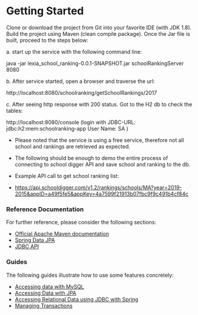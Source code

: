 # Getting Started
Clone or download the project from Git into your favorite IDE (with JDK 1.8).
Build the project using Maven (clean compile package).  Once the Jar file is built, proceed to the steps below:

a. start up the service with the following command line:

java -jar lexia_school_ranking-0.0.1-SNAPSHOT.jar schoolRankingServer 8080

b. After service started, open a browser and traverse the url:

http://localhost:8080/schoolranking/getSchoolRankings/2017

c. After seeing http response with 200 status. Got to the H2 db to check the tables:

http://localhost:8080/console
(login with JDBC-URL: jdbc:h2:mem:schoolranking-app
			User Name: SA 
)

* Please noted that the service is using a free service, therefore not all school and rankings are retrieved as expected.
* The following should be enough to demo the entire process of connecting to school digger API and save school and ranking to the db.

* Example API call to get school ranking list:
* https://api.schooldigger.com/v1.2/rankings/schools/MA?year=2019-2015&appID=a49f5fe5&appKey=4a7599f21913b07fbc9f9c491b4cf84c




### Reference Documentation
For further reference, please consider the following sections:

* [Official Apache Maven documentation](https://maven.apache.org/guides/index.html)
* [Spring Data JPA](https://docs.spring.io/spring-boot/docs/{bootVersion}/reference/htmlsingle/#boot-features-jpa-and-spring-data)
* [JDBC API](https://docs.spring.io/spring-boot/docs/{bootVersion}/reference/htmlsingle/#boot-features-sql)

### Guides
The following guides illustrate how to use some features concretely:

* [Accessing data with MySQL](https://spring.io/guides/gs/accessing-data-mysql/)
* [Accessing Data with JPA](https://spring.io/guides/gs/accessing-data-jpa/)
* [Accessing Relational Data using JDBC with Spring](https://spring.io/guides/gs/relational-data-access/)
* [Managing Transactions](https://spring.io/guides/gs/managing-transactions/)


